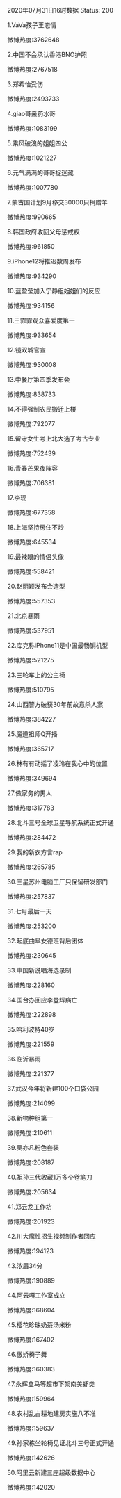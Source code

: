 2020年07月31日16时数据
Status: 200

1.VaVa孩子王恋情

微博热度:3762648

2.中国不会承认香港BNO护照

微博热度:2767518

3.郑希怡受伤

微博热度:2493733

4.giao哥亲药水哥

微博热度:1083199

5.乘风破浪的姐姐四公

微博热度:1021227

6.元气满满的哥哥捉迷藏

微博热度:1007780

7.蒙古国计划9月移交30000只捐赠羊

微博热度:990665

8.韩国政府收回父母惩戒权

微博热度:961850

9.iPhone12将推迟数周发布

微博热度:934290

10.蓝盈莹加入宁静组姐姐们的反应

微博热度:934156

11.王霏霏观众喜爱度第一

微博热度:933654

12.镜双城官宣

微博热度:930008

13.中餐厅第四季发布会

微博热度:838733

14.不得强制农民搬迁上楼

微博热度:792077

15.留守女生考上北大选了考古专业

微博热度:752439

16.青春芒果夜阵容

微博热度:706381

17.李现

微博热度:677358

18.上海坚持房住不炒

微博热度:645534

19.最辣眼的情侣头像

微博热度:558421

20.赵丽颖发布会造型

微博热度:557353

21.北京暴雨

微博热度:537951

22.库克称iPhone11是中国最畅销机型

微博热度:521275

23.三轮车上的公主椅

微博热度:510795

24.山西警方破获30年前故意杀人案

微博热度:384227

25.魔道祖师Q开播

微博热度:365717

26.林有有动摇了凌玲在我心中的位置

微博热度:349694

27.做家务的男人

微博热度:317783

28.北斗三号全球卫星导航系统正式开通

微博热度:284472

29.我的新衣方言rap

微博热度:265785

30.三星苏州电脑工厂只保留研发部门

微博热度:257837

31.七月最后一天

微博热度:253200

32.起底曲阜女德班背后团体

微博热度:230645

33.中国新说唱海选录制

微博热度:228160

34.国台办回应李登辉病亡

微博热度:222898

35.哈利波特40岁

微博热度:221559

36.临沂暴雨

微博热度:221377

37.武汉今年将新建100个口袋公园

微博热度:214099

38.新物种组第一

微博热度:210611

39.吴亦凡粉色套装

微博热度:208187

40.祖孙三代收藏1万多个卷笔刀

微博热度:205634

41.郑云龙工作坊

微博热度:201923

42.川大魔性招生视频制作者回应

微博热度:194123

43.浓眉34分

微博热度:190889

44.阿云嘎工作室成立

微博热度:168604

45.樱花珍珠奶茶汤米粉

微博热度:167402

46.傲娇椅子舞

微博热度:160383

47.永辉盒马等超市下架南美虾类

微博热度:159964

48.农村乱占耕地建房实施八不准

微博热度:159637

49.孙家栋坐轮椅见证北斗三号正式开通

微博热度:142626

50.阿里云新建三座超级数据中心

微博热度:142020

